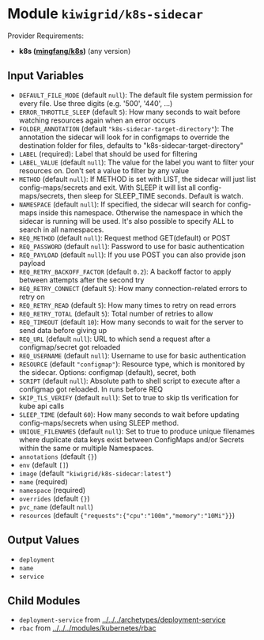 
# Module `kiwigrid/k8s-sidecar`

Provider Requirements:
* **k8s ([mingfang/k8s](https://registry.terraform.io/providers/mingfang/k8s/latest))** (any version)

## Input Variables
* `DEFAULT_FILE_MODE` (default `null`): The default file system permission for every file. Use three digits (e.g. '500', '440', ...)
* `ERROR_THROTTLE_SLEEP` (default `5`): How many seconds to wait before watching resources again when an error occurs
* `FOLDER_ANNOTATION` (default `"k8s-sidecar-target-directory"`): The annotation the sidecar will look for in configmaps to override the destination folder for files, defaults to "k8s-sidecar-target-directory"
* `LABEL` (required): Label that should be used for filtering
* `LABEL_VALUE` (default `null`): The value for the label you want to filter your resources on. Don't set a value to filter by any value
* `METHOD` (default `null`): If METHOD is set with LIST, the sidecar will just list config-maps/secrets and exit. With SLEEP it will list all config-maps/secrets, then sleep for SLEEP_TIME seconds. Default is watch.
* `NAMESPACE` (default `null`): If specified, the sidecar will search for config-maps inside this namespace. Otherwise the namespace in which the sidecar is running will be used. It's also possible to specify ALL to search in all namespaces.
* `REQ_METHOD` (default `null`): Request method GET(default) or POST
* `REQ_PASSWORD` (default `null`): Password to use for basic authentication
* `REQ_PAYLOAD` (default `null`): If you use POST you can also provide json payload
* `REQ_RETRY_BACKOFF_FACTOR` (default `0.2`): A backoff factor to apply between attempts after the second try
* `REQ_RETRY_CONNECT` (default `5`): How many connection-related errors to retry on
* `REQ_RETRY_READ` (default `5`): How many times to retry on read errors
* `REQ_RETRY_TOTAL` (default `5`): Total number of retries to allow
* `REQ_TIMEOUT` (default `10`): How many seconds to wait for the server to send data before giving up
* `REQ_URL` (default `null`): URL to which send a request after a configmap/secret got reloaded
* `REQ_USERNAME` (default `null`): Username to use for basic authentication
* `RESOURCE` (default `"configmap"`): Resource type, which is monitored by the sidecar. Options: configmap (default), secret, both
* `SCRIPT` (default `null`): Absolute path to shell script to execute after a configmap got reloaded. In runs before REQ
* `SKIP_TLS_VERIFY` (default `null`): Set to true to skip tls verification for kube api calls
* `SLEEP_TIME` (default `60`): How many seconds to wait before updating config-maps/secrets when using SLEEP method.
* `UNIQUE_FILENAMES` (default `null`): Set to true to produce unique filenames where duplicate data keys exist between ConfigMaps and/or Secrets within the same or multiple Namespaces.
* `annotations` (default `{}`)
* `env` (default `[]`)
* `image` (default `"kiwigrid/k8s-sidecar:latest"`)
* `name` (required)
* `namespace` (required)
* `overrides` (default `{}`)
* `pvc_name` (default `null`)
* `resources` (default `{"requests":{"cpu":"100m","memory":"10Mi"}}`)

## Output Values
* `deployment`
* `name`
* `service`

## Child Modules
* `deployment-service` from [../../../archetypes/deployment-service](../../../archetypes/deployment-service)
* `rbac` from [../../../modules/kubernetes/rbac](../../../modules/kubernetes/rbac)

